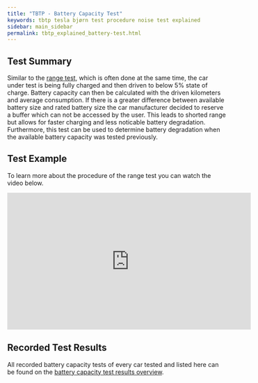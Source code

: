 ```yaml
---
title: "TBTP - Battery Capacity Test"
keywords: tbtp tesla bjørn test procedure noise test explained
sidebar: main_sidebar
permalink: tbtp_explained_battery-test.html
---
```


## Test Summary
Similar to the [range test](tbtp_explained_range-test.html), which is often done at the same time, the car under test is being fully charged and then driven to below 5% state of charge. Battery capacity can then be calculated with the driven kilometers and average consumption. If there is a greater difference between available battery size and rated battery size the car manufacturer decided to reserve a buffer which can not be accessed by the user. This leads to shorted range but allows for faster charging and less noticable battery degradation. Furthermore, this test can be used to determine battery degradation when the available battery capacity was tested previously.

## Test Example
To learn more about the procedure of the range test you can watch the video below.

<p style="text-align: center;"><iframe width="560" height="315" src="https://www.youtube-nocookie.com/embed/6YmvmPR7aZM" frameborder="0" allow="accelerometer; autoplay; encrypted-media; gyroscope; picture-in-picture" allowfullscreen></iframe></p>

## Recorded Test Results
All recorded battery capacity tests of every car tested and listed here can be found on the [battery capacity test results overview](tbtp-results-battery.html).